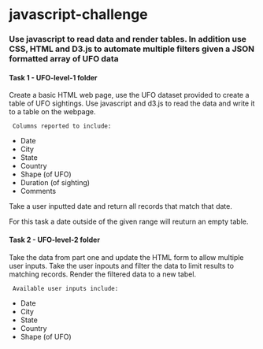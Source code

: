 # javascript-challenge

### Use javascript to read data and render tables. In addition use CSS, HTML and D3.js to automate multiple filters given a JSON formatted array of UFO data

#### Task 1 - UFO-level-1 folder

Create a basic HTML web page, use the UFO dataset provided to create a table of UFO sightings.
Use javascript and d3.js to read the data and write it to a table on the webpage.
    
     Columns reported to include:
  - Date
  - City
  - State
  - Country
  - Shape (of UFO)
  - Duration	(of sighting)
  - Comments

Take a user inputted date and return all records that match that date.

For this task a date outside of the given range will reuturn an empty table.

#### Task 2 - UFO-level-2 folder

Take the data from part one and update the HTML form to allow multiple user inputs.
Take the user inpouts and filter the data to limit results to matching records.
Render the filtered data to a new tabel.


     Available user inputs include:
  - Date
  - City
  - State
  - Country
  - Shape (of UFO)


